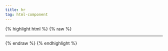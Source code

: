 ```yaml
---
title: hr
tag: html-component
---
```


{% highlight html %}
{% raw %}

<hr>

{% endraw %}
{% endhighlight %}
